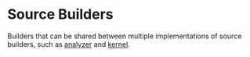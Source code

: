 <!--
Copyright (c) 2016, the Dart project authors.  Please see the AUTHORS file
for details. All rights reserved. Use of this source code is governed by a
BSD-style license that can be found in the LICENSE file.
-->
# Source Builders

Builders that can be shared between multiple implementations of source builders, such as [analyzer](../analyzer/README.md) and [kernel](../kernel/README.md).
